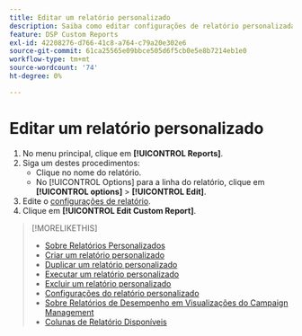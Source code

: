 ```yaml
---
title: Editar um relatório personalizado
description: Saiba como editar configurações de relatório personalizadas.
feature: DSP Custom Reports
exl-id: 42208276-d766-41c8-a764-c79a20e302e6
source-git-commit: 61ca25565e09bbce505d6f5cb0e5e8b7214eb1e0
workflow-type: tm+mt
source-wordcount: '74'
ht-degree: 0%

---
```


# Editar um relatório personalizado

1. No menu principal, clique em **[!UICONTROL Reports]**.
1. Siga um destes procedimentos:
   * Clique no nome do relatório.
   * No [!UICONTROL Options] para a linha do relatório, clique em **[!UICONTROL options]** > **[!UICONTROL Edit]**.
1. Edite o [configurações de relatório](/help/dsp/reports/report-settings.md).
1. Clique em **[!UICONTROL Edit Custom Report]**.

>[!MORELIKETHIS]
>
>* [Sobre Relatórios Personalizados](/help/dsp/reports/report-about.md)
>* [Criar um relatório personalizado](/help/dsp/reports/report-create.md)
>* [Duplicar um relatório personalizado](/help/dsp/reports/report-copy.md)
>* [Executar um relatório personalizado](/help/dsp/reports/report-run-now.md)
>* [Excluir um relatório personalizado](/help/dsp/reports/report-delete.md)
>* [Configurações do relatório personalizado](/help/dsp/reports/report-settings.md)
>* [Sobre Relatórios de Desempenho em Visualizações do Campaign Management](/help/dsp/campaign-management/reports/campaign-reports-about.md)
>* [Colunas de Relatório Disponíveis](/help/dsp/reports/report-columns.md)
